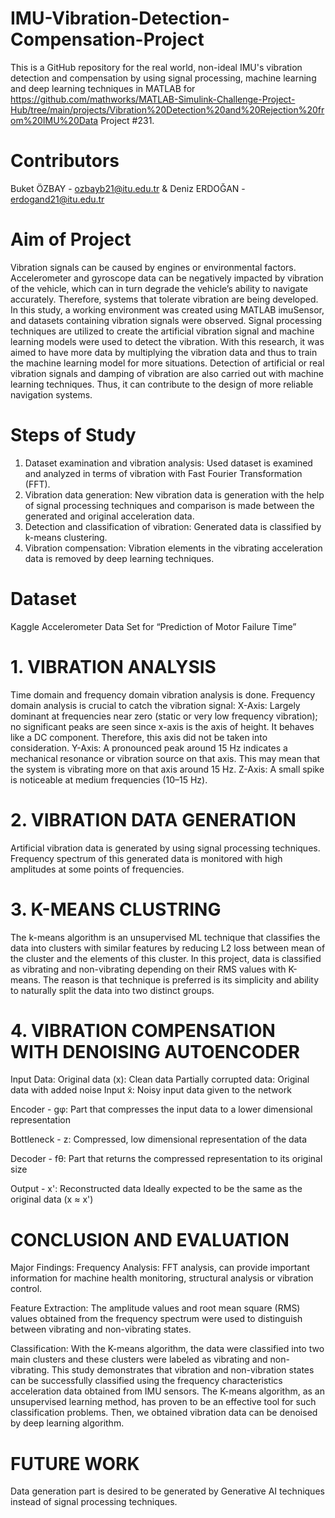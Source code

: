 # IMU-Vibration-Detection-Compensation-Project
This is a GitHub repository for the real world, non-ideal IMU's vibration detection and compensation by using signal processing, machine learning and deep learning techniques in MATLAB for https://github.com/mathworks/MATLAB-Simulink-Challenge-Project-Hub/tree/main/projects/Vibration%20Detection%20and%20Rejection%20from%20IMU%20Data Project #231.

# Contributors
Buket ÖZBAY - ozbayb21@itu.edu.tr & Deniz ERDOĞAN - erdogand21@itu.edu.tr

# Aim of Project
Vibration signals can be caused by engines or environmental factors. Accelerometer and gyroscope data can be negatively impacted by vibration of the vehicle, which can in turn degrade the vehicle’s ability to navigate accurately. 
Therefore, systems that tolerate vibration are being developed. 
In this study, a working environment was created using MATLAB imuSensor, and datasets containing vibration signals were observed.
Signal processing techniques are utilized to create the artificial vibration signal and machine learning models were used to detect the vibration. 
With this research, it was aimed to have more data by multiplying the vibration data and thus to train the machine learning model for more situations. 
Detection of artificial or real vibration signals and damping of vibration are also carried out with machine learning techniques. 
Thus, it can contribute to the design of more reliable navigation systems.

# Steps of Study
1. Dataset examination and vibration analysis: Used dataset is examined and analyzed in terms of vibration with Fast Fourier Transformation (FFT).
2. Vibration data generation: New vibration data is generation with the help of signal processing techniques and comparison is made between the generated and original acceleration data.
3. Detection and classification of vibration: Generated data is classified by k-means clustering.
4. Vibration compensation: Vibration elements in the vibrating acceleration data is removed by deep learning techniques.

# Dataset
Kaggle Accelerometer Data Set for “Prediction of Motor Failure Time”

# 1. VIBRATION ANALYSIS
Time domain and frequency domain vibration analysis is done. Frequency domain analysis is crucial to catch the vibration signal:
X-Axis: Largely dominant at frequencies near zero (static or very low frequency vibration); no significant peaks are seen since x-axis is the axis of height. It behaves like a DC component. Therefore, this axis did not be taken into consideration.
Y-Axis: A pronounced peak around 15 Hz indicates a mechanical resonance or vibration source on that axis. This may mean that the system is vibrating more on that axis around 15 Hz.
Z-Axis: A small spike is noticeable at medium frequencies (10–15 Hz).

# 2. VIBRATION DATA GENERATION
Artificial vibration data is generated by using signal processing techniques. Frequency spectrum of this generated data is monitored with high amplitudes at some points of frequencies.

# 3. K-MEANS CLUSTRING
The k-means algorithm is an unsupervised ML technique that classifies the data into clusters with similar features by reducing L2 loss between mean of the cluster and the elements of this cluster. In this project, data is classified as vibrating and non-vibrating depending on their RMS values with K-means. The reason is that technique is preferred is its simplicity and ability to naturally split the data into two distinct groups.

# 4. VIBRATION COMPENSATION WITH DENOISING AUTOENCODER
Input Data:
Original data (x): Clean data
Partially corrupted data: Original data with added noise
Input x̃: Noisy input data given to the network

Encoder - gφ:
Part that compresses the input data to a lower dimensional representation

Bottleneck - z:
Compressed, low dimensional representation of the data

Decoder - fθ:
Part that returns the compressed representation to its original size

Output - x':
Reconstructed data
Ideally expected to be the same as the original data (x ≈ x')

# CONCLUSION AND EVALUATION
Major Findings:
Frequency Analysis: FFT analysis, can provide important information for machine health monitoring, structural analysis or vibration control.

Feature Extraction: The amplitude values and root mean square (RMS) values obtained from the frequency spectrum were used to distinguish between vibrating and non-vibrating states.

Classification: With the K-means algorithm, the data were classified into two main clusters and these clusters were labeled as vibrating and non-vibrating.
This study demonstrates that vibration and non-vibration states can be successfully classified using the frequency characteristics acceleration data obtained from IMU sensors. The K-means algorithm, as an unsupervised learning method, has proven to be an effective tool for such classification problems. Then, we obtained vibration data can be denoised by deep learning algorithm.

# FUTURE WORK
Data generation part is desired to be generated by Generative AI techniques instead of signal processing techniques.
